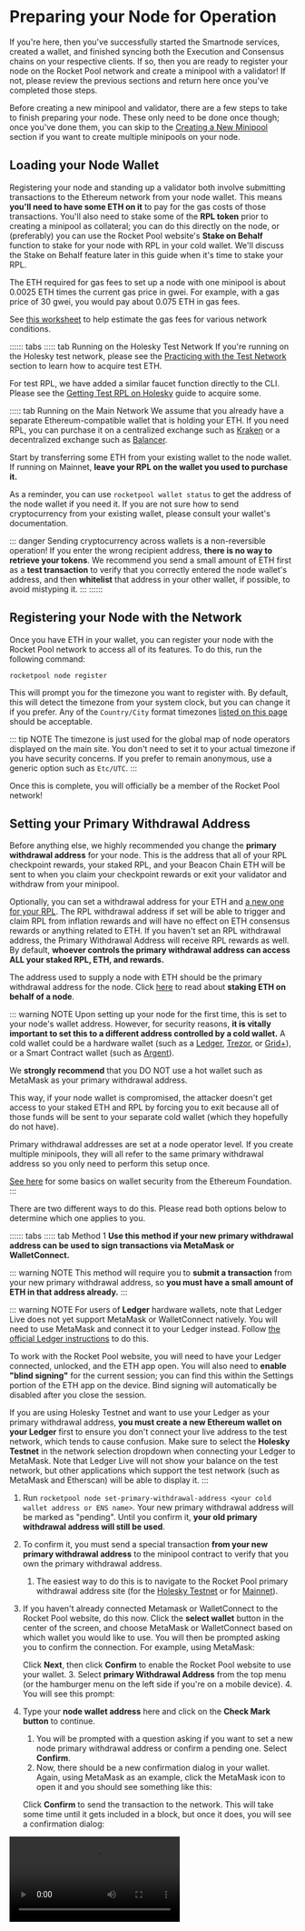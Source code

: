 # Preparing your Node for Operation

If you're here, then you've successfully started the Smartnode services, created a wallet, and finished syncing both the Execution and Consensus chains on your respective clients.
If so, then you are ready to register your node on the Rocket Pool network and create a minipool with a validator!
If not, please review the previous sections and return here once you've completed those steps.

Before creating a new minipool and validator, there are a few steps to take to finish preparing your node.
These only need to be done once though; once you've done them, you can skip to the [Creating a New Minipool](./create-validator.mdx) section if you want to create multiple minipools on your node.

## Loading your Node Wallet

Registering your node and standing up a validator both involve submitting transactions to the Ethereum network from your node wallet.
This means **you'll need to have some ETH on it** to pay for the gas costs of those transactions.
You'll also need to stake some of the **RPL token** prior to creating a minipool as collateral; you can do this directly on the node, or (preferably) you can use the Rocket Pool website's **Stake on Behalf** function to stake for your node with RPL in your cold wallet.
We'll discuss the Stake on Behalf feature later in this guide when it's time to stake your RPL.

The ETH required for gas fees to set up a node with one minipool is about 0.0025 ETH times the current gas price in gwei.
For example, with a gas price of 30 gwei, you would pay about 0.075 ETH in gas fees.

See [this worksheet](https://docs.google.com/spreadsheets/d/1loB9U8wCIJn73a1DsR-mJJ9PQaYWMlF9asNc7BgM_zc/edit#gid=1413609552https://docs.google.com/spreadsheets/d/1loB9U8wCIJn73a1DsR-mJJ9PQaYWMlF9asNc7BgM_zc/edit#gid=1413609552) to help estimate the gas fees for various network conditions.

:::::: tabs
::::: tab Running on the Holesky Test Network
If you're running on the Holesky test network, please see the [Practicing with the Test Network](../testnet/overview) section to learn how to acquire test ETH.

For test RPL, we have added a similar faucet function directly to the CLI.
Please see the [Getting Test RPL on Holesky](../testnet/overview#getting-test-rpl-on-holesky) guide to acquire some.

::::: tab Running on the Main Network
We assume that you already have a separate Ethereum-compatible wallet that is holding your ETH.
If you need RPL, you can purchase it on a centralized exchange such as [Kraken](https://www.kraken.com/prices/rocket-pool?quote=usd) or a decentralized exchange such as [Balancer](https://app.balancer.fi/#/trade/ether/0xD33526068D116cE69F19A9ee46F0bd304F21A51f).

Start by transferring some ETH from your existing wallet to the node wallet.
If running on Mainnet, **leave your RPL on the wallet you used to purchase it.**

As a reminder, you can use `rocketpool wallet status` to get the address of the node wallet if you need it.
If you are not sure how to send cryptocurrency from your existing wallet, please consult your wallet's documentation.

::: danger
Sending cryptocurrency across wallets is a non-reversible operation!
If you enter the wrong recipient address, **there is no way to retrieve your tokens**.
We recommend you send a small amount of ETH first as a **test transaction** to verify that you correctly entered the node wallet's address, and then **whitelist** that address in your other wallet, if possible, to avoid mistyping it.
:::
::::::

## Registering your Node with the Network

Once you have ETH in your wallet, you can register your node with the Rocket Pool network to access all of its features.
To do this, run the following command:

```shell
rocketpool node register
```

This will prompt you for the timezone you want to register with.
By default, this will detect the timezone from your system clock, but you can change it if you prefer.
Any of the `Country/City` format timezones [listed on this page](https://en.wikipedia.org/wiki/List_of_tz_database_time_zones) should be acceptable.

::: tip NOTE
The timezone is just used for the global map of node operators displayed on the main site.
You don't need to set it to your actual timezone if you have security concerns.
If you prefer to remain anonymous, use a generic option such as `Etc/UTC`.
:::

Once this is complete, you will officially be a member of the Rocket Pool network!

## Setting your Primary Withdrawal Address

Before anything else, we highly recommended you change the **primary withdrawal address** for your node.
This is the address that all of your RPL checkpoint rewards, your staked RPL, and your Beacon Chain ETH will be sent to when you claim your checkpoint rewards or exit your validator and withdraw from your minipool.

Optionally, you can set a withdrawal address for your ETH and [a new one for your RPL](https://rpips.rocketpool.net/RPIPs/RPIP-31). The RPL withdrawal address if set will be able to trigger and claim RPL from inflation rewards and will have no effect on ETH consensus rewards or anything related to ETH. If you haven't set an RPL withdrawal address, the Primary Withdrawal Address will receive RPL rewards as well. By default, **whoever controls the primary withdrawal address can access ALL your staked RPL, ETH, and rewards.**

The address used to supply a node with ETH should be the primary withdrawal address for the node. Click [here](../houston/stake-eth-on-behalf.mdx) to read about **staking ETH on behalf of a node**.

::: warning NOTE
Upon setting up your node for the first time, this is set to your node's wallet address.
However, for security reasons, **it is vitally important to set this to a different address controlled by a cold wallet.**
A cold wallet could be a hardware wallet (such as a [Ledger](https://www.ledger.com/), [Trezor](https://trezor.io/), or [Grid+](https://gridplus.io/)), or a Smart Contract wallet (such as [Argent](https://www.argent.xyz/)).

We **strongly recommend** that you DO NOT use a hot wallet such as MetaMask as your primary withdrawal address.

This way, if your node wallet is compromised, the attacker doesn't get access to your staked ETH and RPL by forcing you to exit because all of those funds will be sent to your separate cold wallet (which they hopefully do not have).

Primary withdrawal addresses are set at a node operator level.
If you create multiple minipools, they will all refer to the same primary withdrawal address so you only need to perform this setup once.

[See here](https://ethereum.org/en/security/#wallet-security) for some basics on wallet security from the Ethereum Foundation.
:::

There are two different ways to do this.
Please read both options below to determine which one applies to you.

:::::: tabs
::::: tab Method 1
**Use this method if your new primary withdrawal address can be used to sign transactions via MetaMask or WalletConnect.**

::: warning NOTE
This method will require you to **submit a transaction** from your new primary withdrawal address, so **you must have a small amount of ETH in that address already.**
:::

::: warning NOTE
For users of **Ledger** hardware wallets, note that Ledger Live does not yet support MetaMask or WalletConnect natively.
You will need to use MetaMask and connect it to your Ledger instead.
Follow [the official Ledger instructions](https://www.ledger.com/academy/security/the-safest-way-to-use-metamask) to do this.

To work with the Rocket Pool website, you will need to have your Ledger connected, unlocked, and the ETH app open.
You will also need to **enable "blind signing"** for the current session; you can find this within the Settings portion of the ETH app on the device.
Bind signing will automatically be disabled after you close the session.

If you are using Holesky Testnet and want to use your Ledger as your primary withdrawal address, **you must create a new Ethereum wallet on your Ledger** first to ensure you don't connect your live address to the test network, which tends to cause confusion.
Make sure to select the **Holesky Testnet** in the network selection dropdown when connecting your Ledger to MetaMask.
Note that Ledger Live will not show your balance on the test network, but other applications which support the test network (such as MetaMask and Etherscan) will be able to display it.
:::

1. Run `rocketpool node set-primary-withdrawal-address <your cold wallet address or ENS name>`. Your new primary withdrawal address will be marked as "pending". Until you confirm it, **your old primary withdrawal address will still be used**.
2. To confirm it, you must send a special transaction **from your new primary withdrawal address** to the minipool contract to verify that you own the primary withdrawal address.
   1. The easiest way to do this is to navigate to the Rocket Pool primary withdrawal address site (for the [Holesky Testnet](https://testnet.rocketpool.net/manage/primary-withdrawal-address) or for [Mainnet](https://stake.rocketpool.net/manage/primary-withdrawal-address)).
3. If you haven't already connected Metamask or WalletConnect to the Rocket Pool website, do this now. Click the **select wallet** button in the center of the screen, and choose MetaMask or WalletConnect based on which wallet you would like to use. You will then be prompted asking you to confirm the connection. For example, using MetaMask:

   Click **Next**, then click **Confirm** to enable the Rocket Pool website to use your wallet. 3. Select **primary Withdrawal Address** from the top menu (or the hamburger menu on the left side if you're on a mobile device). 4. You will see this prompt:

4. Type your **node wallet address** here and click on the **Check Mark button** to continue.

   1. You will be prompted with a question asking if you want to set a new node primary withdrawal address or confirm a pending one. Select **Confirm**.
   2. Now, there should be a new confirmation dialog in your wallet. Again, using MetaMask as an example, click the MetaMask icon to open it and you should see something like this:

   Click **Confirm** to send the transaction to the network. This will take some time until it gets included in a block, but once it does, you will see a confirmation dialog:

<video controls="controls" src="https://cdn-rocketpool.s3.us-west-2.amazonaws.com/confirm_pending_withdrawal.mp4" />

5. Your new primary withdrawal address will now be confirmed and activated. You can view this with `rocketpool node status`.

::::: tab Method 2

**Use this method only if your primary withdrawal address _cannot_ be used to sign transactions via MetaMask or WalletConnect.**

In this method, you will run:

```shell
rocketpool node set-primary-withdrawal-address --force <your cold wallet address>
```

You will be offered the chance to send a test transaction before confirming this, to ensure that you have the right address.
If you confirm this command when it prompts you, your new primary withdrawal address will be set immediately.

::: danger
By doing this, you bypass the safety measure associated with Method 1, which requires you to prove that you own the new address.
If you make a typo here, there is no way to undo it and **your minipool's rewards will be lost forever**.

We **strongly** encourage you to use the test transaction mechanism before confirming this, and if possible, use Method 1 instead.
:::

::::::

Once this is done, you will **no longer be able to change your primary withdrawal address using the `set-primary-withdrawal-address` command**.
To change it, you will need to send a signed transaction from your **active** primary withdrawal address (the one you just switched to).
The Rocket Pool website has a function to help you do this.

## Setting your Voting Delegate Address

Rocket Pool's governance process uses [Snapshot](https://snapshot.org/#/about) as the platform for hosting governance proposals.
Voting on them is done in-browser, via a wallet like MetaMask or a bridge like WalletConnect.
Node operators can vote on these proposals using the RPL they have staked (their **effective stake**).

Since your node's wallet should **never leave your node** (e.g. you should **never import your mnemonic into MetaMask or another wallet**), we have set up a system that allows you to **delegate** your node's voting power to a separate address.
This could be another wallet (such as a MetaMask account) that you control, or you could delegate your voting power to [one of the Node Operators that have elected to be official delegates](https://delegates.rocketpool.net/).

::: tip NOTE
If you are an **Allnodes user**, you can use your node account as the voting address and can ignore the following guides.
They are intended for normal Smartnode operators.
:::

Setting up a voting delegate address that can vote on behalf of your node is a one-time action.
Simply run the following command:

```shell
rocketpool node set-voting-delegate <address or ENS name>
```

The address or ENS name you use depends on whether you are voting yourself or you are delegating your vote to an official delegate.
If you are voting yourself, use the address of the wallet you want to use in-browser (e.g. your MetaMask account, your hardware wallet, your Argent wallet, etc.).

:::: danger WARNING
As a reminder, **DO NOT enter your node's wallet or mnemonic into MetaMask or any other wallet!**
The voting delegate feature is specifically designed to ensure you have no need to do this, which helps maintain the security of your node!
::::

At anytime, you can reassign your voting power by setting the voting address from your node.

One limitation of Snapshot is that **you must have delegated before the proposal you would like to vote on is created**.
We suggest that you set up your voting address or delegate early so that you don’t miss any proposal votes.

To learn more about how to participate in RocketPool governance, [please check out this medium article](https://medium.com/rocket-pool/rocket-pool-protocol-dao-governance-phase-0-4b8ec7bfe07e)

## Map an ENS Name to your Node Wallet

If you want your node wallet address to be mapped to a human-readable name like `alice.eth`, follow these steps:

1. Purchase an ENS name at [the official ENS website](https://app.ens.domains).

2. Still at the ENS website, setup the **forward resolution** for the name, defining which address will be used when someone references your `.eth` name.

- Select "My account"
- Click on the ENS name you want to edit
- Click on "Add/edit record"
- Insert your desired ETH address, click "Confirm" and submit the transaction.

3. After the previous transaction is confirmed, you can use the Smartnode CLI to setup the **reverse resolution**. This will allow applications to map back from your node wallet address to your `.eth` name.

Execute the command:

```shell
rocketpool wallet set-ens-name <your-ens-name.eth>
```

This action also requires sending a transaction. You'll need to confirm the desired parameters and submit the transaction.

::: warning NOTE
**Make sure you completed step 2 to setup the forward resolution before running the CLI command to setup the reverse resolution**. This is a safety measure to stop wallets from trying to impersonate an ENS name they don't control.
:::

4. After the transaction was successfully included in a block, run `rocketpool node status` to see that your your wallet is now associated to your ENS name.

## Next Steps

The next steps to prepare your node will teach you about setting up a fallback node, how priority fees work, your Fee Distributor and the Smoothing Pool, and MEV.
Each topic will require you to make a choice about how you want to run your node.
Please move on to the next sections in the guide when you're ready.

Once you're done with those topics, you'll be guided through the process of making a minipool and earning staking rewards.
